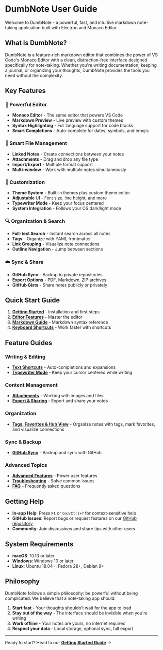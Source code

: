 # DumbNote User Guide

Welcome to DumbNote - a powerful, fast, and intuitive markdown note-taking application built with Electron and Monaco Editor.

## What is DumbNote?

DumbNote is a feature-rich markdown editor that combines the power of VS Code's Monaco Editor with a clean, distraction-free interface designed specifically for note-taking. Whether you're writing documentation, keeping a journal, or organizing your thoughts, DumbNote provides the tools you need without the complexity.

## Key Features

### 🚀 Powerful Editor
- **Monaco Editor** - The same editor that powers VS Code
- **Markdown Preview** - Live preview with custom themes
- **Syntax Highlighting** - Full language support for code blocks
- **Smart Completions** - Auto-complete for dates, symbols, and emojis

### 📁 Smart File Management
- **Linked Notes** - Create connections between your notes
- **Attachments** - Drag and drop any file type
- **Import/Export** - Multiple format support
- **Multi-window** - Work with multiple notes simultaneously

### 🎨 Customization
- **Theme System** - Built-in themes plus custom theme editor
- **Adjustable UI** - Font size, line height, and more
- **Typewriter Mode** - Keep your focus centered
- **System Integration** - Follows your OS dark/light mode

### 🔍 Organization & Search
- **Full-text Search** - Instant search across all notes
- **Tags** - Organize with YAML frontmatter
- **Link Grouping** - Visualize note connections
- **Outline Navigation** - Jump between sections

### ☁️ Sync & Share
- **GitHub Sync** - Backup to private repositories
- **Export Options** - PDF, Markdown, ZIP archives
- **GitHub Gists** - Share notes publicly or privately

## Quick Start Guide

1. **[Getting Started](getting-started.md)** - Installation and first steps
2. **[Editor Features](editor-features.md)** - Master the editor
3. **[Markdown Guide](markdown-guide.md)** - Markdown syntax reference
4. **[Keyboard Shortcuts](keyboard-shortcuts.md)** - Work faster with shortcuts

## Feature Guides

### Writing & Editing
- **[Text Shortcuts](text-shortcuts.md)** - Auto-completions and expansions
- **[Typewriter Mode](typewriter-mode.md)** - Keep your cursor centered while writing

### Content Management
- **[Attachments](attachments.md)** - Working with images and files
- **[Export & Sharing](export-sharing.md)** - Export and share your notes

### Organization
- **[Tags, Favorites & Hub View](tags-favorites-hub.md)** - Organize notes with tags, mark favorites, and visualize connections

### Sync & Backup
- **[GitHub Sync](github-sync.md)** - Backup and sync with GitHub

### Advanced Topics
- **[Advanced Features](advanced-features.md)** - Power user features
- **[Troubleshooting](troubleshooting.md)** - Solve common issues
- **[FAQ](faq.md)** - Frequently asked questions

## Getting Help

- **In-app Help**: Press `F1` or `Cmd/Ctrl+?` for context-sensitive help
- **GitHub Issues**: Report bugs or request features on our [GitHub repository](https://github.com/slhmy/note-markdown)
- **Community**: Join discussions and share tips with other users

## System Requirements

- **macOS**: 10.13 or later
- **Windows**: Windows 10 or later
- **Linux**: Ubuntu 18.04+, Fedora 28+, Debian 9+

## Philosophy

DumbNote follows a simple philosophy: be powerful without being complicated. We believe that a note-taking app should:

1. **Start fast** - Your thoughts shouldn't wait for the app to load
2. **Stay out of the way** - The interface should be invisible when you're writing
3. **Work offline** - Your notes are yours, no internet required
4. **Respect your data** - Local storage, optional sync, full export

---

Ready to start? Head to our **[Getting Started Guide](getting-started.md)** →